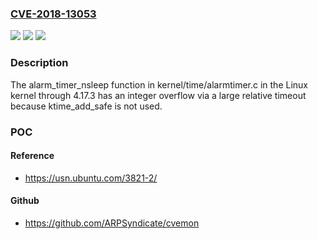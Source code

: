 ### [CVE-2018-13053](https://cve.mitre.org/cgi-bin/cvename.cgi?name=CVE-2018-13053)
![](https://img.shields.io/static/v1?label=Product&message=n%2Fa&color=blue)
![](https://img.shields.io/static/v1?label=Version&message=n%2Fa&color=blue)
![](https://img.shields.io/static/v1?label=Vulnerability&message=n%2Fa&color=brighgreen)

### Description

The alarm_timer_nsleep function in kernel/time/alarmtimer.c in the Linux kernel through 4.17.3 has an integer overflow via a large relative timeout because ktime_add_safe is not used.

### POC

#### Reference
- https://usn.ubuntu.com/3821-2/

#### Github
- https://github.com/ARPSyndicate/cvemon

